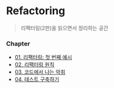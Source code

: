 # Refactoring

> 리팩터링(2판)을 읽으면서 정리하는 공간

### Chapter

- [01. 리팩터링: 첫 번째 예시](./Chapter01/README.md)
- [02. 리팩터링 원칙](./Chapter02/README.md)
- [03. 코드에서 나는 악취](./Chapter03/README.md)
- [04. 테스트 구축하기](./Chapter04/README.md)

